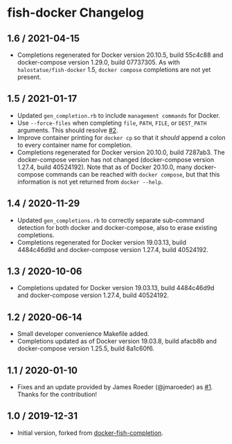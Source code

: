 # fish-docker Changelog

## 1.6 / 2021-04-15

- Completions regenerated for Docker version 20.10.5, build 55c4c88 and
  docker-compose version 1.29.0, build 07737305. As with
  `halostatue/fish-docker` 1.5, `docker compose` completions are not yet
  present.

## 1.5 / 2021-01-17

- Updated `gen_completion.rb` to include `management commands` for Docker.
- Use `--force-files` when completing `file`, `PATH`, `FILE`, or `DEST_PATH`
  arguments. This should resolve [#2].
- Improve container printing for `docker cp` so that it _should_ append a
  colon to every container name for completion.
- Completions regenerated for Docker version 20.10.0, build 7287ab3. The
  docker-compose version has not changed (docker-compose version 1.27.4,
  build 40524192). Note that as of Docker 20.10.0, many docker-compose
  commands can be reached with `docker compose`, but that this information is
  not yet returned from `docker --help`.

## 1.4 / 2020-11-29

- Updated `gen_completions.rb` to correctly separate sub-command detection
  for both docker and docker-compose, also to erase existing completions.
- Completions regenerated for Docker version 19.03.13, build 4484c46d9d and
  docker-compose version 1.27.4, build 40524192.

## 1.3 / 2020-10-06

- Completions updated for Docker version 19.03.13, build 4484c46d9d and
  docker-compose version 1.27.4, build 40524192.

## 1.2 / 2020-06-14

- Small developer convenience Makefile added.
- Completions updated as of Docker version 19.03.8, build afacb8b and
  docker-compose version 1.25.5, build 8a1c60f6.

## 1.1 / 2020-01-10

- Fixes and an update provided by James Roeder (@jmaroeder) as [#1]. Thanks
  for the contribution!

## 1.0 / 2019-12-31

- Initial version, forked from [docker-fish-completion][].

[docker-fish-completion]: https://github.com/barnybug-archive/docker-fish-completion
[#1]: https://github.com/halostatue/fish-docker/pull/1
[#2]: https://github.com/halostatue/fish-docker/issues/2
